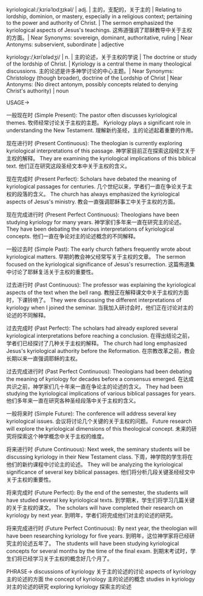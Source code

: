 kyriological:/ˌkɪriəˈlɒdʒɪkəl/ | adj. | 主的，支配的，关于主的 | Relating to lordship, dominion, or mastery, especially in a religious context; pertaining to the power and authority of Christ. | The sermon emphasized the kyriological aspects of Jesus's teachings.  这佈道强调了耶稣教导中关于主权的方面。| Near Synonyms: sovereign, dominant, authoritative, ruling | Near Antonyms: subservient, subordinate | adjective


kyriology:/ˌkɪriˈɒlədʒi/ | n. |  主的论述，关于主权的学说 | The doctrine or study of the lordship of Christ. |  Kyriology is a central theme in many theological discussions. 主的论述是许多神学讨论的中心主题。| Near Synonyms: Christology (though broader), doctrine of the Lordship of Christ | Near Antonyms:  (No direct antonym, possibly concepts related to denying Christ's authority) | noun


USAGE->

一般现在时 (Simple Present):
The pastor often discusses kyriological themes. 牧师经常讨论关于主权的主题。
Kyriology plays a significant role in understanding the New Testament.  理解新约圣经，主的论述起着重要的作用。

现在进行时 (Present Continuous):
The theologian is currently exploring kyriological interpretations of this passage.  神学家目前正在探索这段经文关于主权的解释。
They are examining the kyriological implications of this biblical text. 他们正在研究这段圣经文本中关于主权的含义。

现在完成时 (Present Perfect):
Scholars have debated the meaning of kyriological passages for centuries.  几个世纪以来，学者们一直在争论关于主权的段落的含义。
The church has always emphasized the kyriological aspects of Jesus's ministry.  教会一直强调耶稣事工中关于主权的方面。

现在完成进行时 (Present Perfect Continuous):
Theologians have been studying kyriology for many years.  神学家们多年来一直在研究主的论述。
They have been debating the various interpretations of kyriological concepts.  他们一直在争论对主的论述概念的不同解释。


一般过去时 (Simple Past):
The early church fathers frequently wrote about kyriological matters.  早期的教会神父经常写关于主权的文章。
The sermon focused on the kyriological significance of Jesus's resurrection.  这篇佈道集中讨论了耶稣复活关于主权的重要性。

过去进行时 (Past Continuous):
The professor was explaining the kyriological aspects of the text when the bell rang.  教授正在解释课文中关于主权的方面时，下课铃响了。
They were discussing the different interpretations of kyriology when I joined the seminar. 当我加入研讨会时，他们正在讨论对主的论述的不同解释。


过去完成时 (Past Perfect):
The scholars had already explored several kyriological interpretations before reaching a conclusion.  在得出结论之前，学者们已经探讨了几种关于主权的解释。
The church had long emphasized Jesus's kyriological authority before the Reformation.  在宗教改革之前，教会长期以来一直强调耶稣的主权。


过去完成进行时 (Past Perfect Continuous):
Theologians had been debating the meaning of kyriology for decades before a consensus emerged. 在达成共识之前，神学家们几十年来一直在争论主的论述的含义。
They had been studying the kyriological implications of various biblical passages for years.  他们多年来一直在研究各种圣经段落中关于主权的含义。


一般将来时 (Simple Future):
The conference will address several key kyriological issues.  会议将讨论几个关键的关于主权的问题。
Future research will explore the kyriological dimensions of this theological concept.  未来的研究将探索这个神学概念中关于主权的维度。

将来进行时 (Future Continuous):
Next week, the seminary students will be discussing kyriology in their New Testament class.  下周，神学院的学生将在他们的新约课程中讨论主的论述。
They will be analyzing the kyriological significance of several key biblical passages. 他们将分析几段关键圣经经文中关于主权的重要性。

将来完成时 (Future Perfect):
By the end of the semester, the students will have studied several key kyriological texts.  到学期末，学生们将学习几篇关键的关于主权的课文。
The scholars will have completed their research on kyriology by next year.  到明年，学者们将完成他们对主的论述的研究。


将来完成进行时 (Future Perfect Continuous):
By next year, the theologian will have been researching kyriology for five years. 到明年，这位神学家将已经研究主的论述五年了。
The students will have been studying kyriological concepts for several months by the time of the final exam.  到期末考试时，学生们将已经学习关于主权的概念好几个月了。


PHRASE->
discussions of kyriology 关于主的论述的讨论
aspects of kyriology 主的论述的方面
the concept of kyriology 主的论述的概念
studies in kyriology 对主的论述的研究
exploring kyriology  探索主的论述
